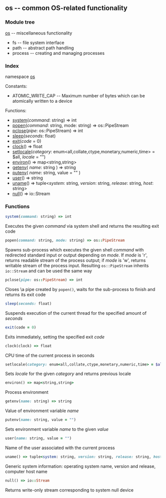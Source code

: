 ## os -- common OS-related functionality

### Module tree

[os](#os) -- miscellaneous functionality
- fs -- file system interface
- path -- abstract path handling
- process -- creating and managing processes

### Index
namespace [os](#os)

Constants:
- ATOMIC_WRITE_CAP -- Maximum number of bytes which can be atomically written to a device

Functions:
- [system](#system)(_command_: string) => int
- [popen](#popen)(_command_: string, mode: string) => os::PipeStream
- [pclose](#pclose)(_pipe_: os::PipeStream) => int
- [sleep](#sleep)(_seconds_: float)
- [exit](#exit)(_code_ = 0)
- [clock](#clock)() => float
- [setlocale](#setlocale)(_category_: enum&lt;all,collate,ctype,monetary,numeric,time&gt; = $all, _locale_ = "")
- [environ](#environ)() => map&lt;string,string&gt;
- [getenv](#getenv)( _name_: string ) => string
- [putenv](#putenv)( _name_: string, value = "" )
- [user](#user)() => string
- [uname](#uname)() => tuple&lt;_system_: string, _version_: string, _release_: string, _host_: string&gt;
- [null](#null)() => io::Stream

<a name="os"></a>
### Functions
<a name="system"></a>
```ruby
system(command: string) => int
```
Executes the given *command* via system shell and returns the resulting exit code
<a name="popen"></a>
```ruby
popen(command: string, mode: string) => os::PipeStream
```
Spawns sub-process which executes the given shell *command* with redirected standard input or output depending on *mode*.
If *mode* is 'r', returns readable stream of the process output; if *mode* is 'w', returns writable stream of the process input.
Resulting `os::PipeStream` inherits `io::Stream` and can be used the same way
<a name="pclose"></a>
```ruby
pclose(pipe: os::PipeStream) => int
```
Closes \a pipe created by `popen()`, waits for the sub-process to finish and returns its exit code
<a name="sleep"></a>
```ruby
sleep(seconds: float)
```
Suspends execution of the current thread for the specified amount of *seconds*
<a name="exit"></a>
```ruby
exit(code = 0)
```
Exits immediately, setting the specified exit *code*
<a name="clock"></a>
```ruby
clock(clock) => float
```
CPU time of the current process in seconds
<a name="setlocale"></a>
```ruby
setlocale(category: enum<all,collate,ctype,monetary,numeric,time> = $all, locale = "") => string
```
Sets *locale* for the given *category* and returns previous locale
<a name="environ"></a>
```ruby
environ() => map<string,string>
```
Process environment
<a name="getenv"></a>
```ruby
getenv(name: string) => string
```
Value of environment variable *name*
<a name="putenv"></a>
```ruby
putenv(name: string, value = "")
```
Sets environment variable *name* to the given *value*
<a name="user"></a>
```ruby
user(name: string, value = "")
```
Name of the user associated with the current process
<a name="uname"></a>
```ruby
uname() => tuple<system: string, version: string, release: string, host: string>
```
Generic system information: operating system name, version and release, computer host name
<a name="null"></a>
```ruby
null() => io::Stream
```
Returns write-only stream corresponding to system null device
